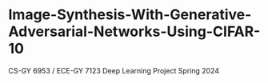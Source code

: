 # Image-Synthesis-With-Generative-Adversarial-Networks-Using-CIFAR-10
CS-GY 6953 / ECE-GY 7123 Deep Learning Project Spring 2024
